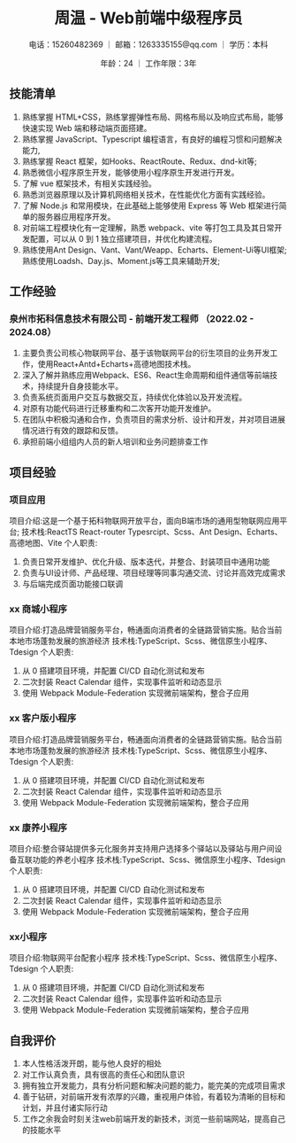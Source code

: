 <h1 style="text-align: center;">周温 - Web前端中级程序员</h1>
<p style="text-align: center;">电话：15260482369 ｜ 邮箱：1263335155@qq.com ｜ 学历：本科 </p>
<p style="text-align: center;">年龄：24 ｜ 工作年限：3年  </p>

## 技能清单

1. 熟练掌握 HTML+CSS，熟练掌握弹性布局、网格布局以及响应式布局，能够快速实现 Web 端和移动端页面搭建。
2. 熟练掌握 JavaScript、Typescript 编程语言，有良好的编程习惯和问题解决能力,
3. 熟练掌握 React 框架，如Hooks、ReactRoute、Redux、dnd-kit等;
4. 熟悉微信小程序原生开发，能够使用小程序原生开发进行开发。
6. 了解 vue 框架技术，有相关实践经验。
7. 熟悉浏览器原理以及计算机网络相关技术，在性能优化方面有实践经验。
8. 了解 Node.js 和常用模块，在此基础上能够使用 Express 等 Web 框架进行简单的服务器应用程序开发。
9. 对前端工程模块化有一定理解，熟悉 webpack、vite 等打包工具及其日常开发配置，可以从 0 到 1 独立搭建项目，并优化构建流程。
10. 熟练使用Ant Design、Vant、Vant/Weapp、Echarts、Element-Ui等UI框架;熟练使用Loadsh、Day.js、Moment.js等工具来辅助开发;


<!-- :::center
# 小简 - 产品经理
电话：176xxxx8888 ｜ 邮箱：xxxxxxxx@qq.com ｜ 个人网站：qiufeng.blue
::: -->

## 工作经验

### 泉州市拓科信息技术有限公司 - 前端开发工程师 （2022.02 - 2024.08）

1. 主要负责公司核心物联网平台、基于该物联网平台的衍生项目的业务开发工作，使用React+Antd+Echarts+高德地图技术栈。
2. 深入了解并熟练应用Webpack、ES6、React生命周期和组件通信等前端技术，持续提升自身技能水平。
3. 负责系统页面用户交互与数据交互，持续优化体验以及开发流程。
4. 对原有功能代码进行迁移重构和二次客开功能开发维护。
5. 在团队中积极沟通和合作，负责项目的需求分析、设计和开发，并对项目进展情况进行有效的跟踪和反馈。
6. 承担前端小组组内人员的新人培训和业务问题排查工作


## 项目经验

### 项目应用

项目介绍:这是一个基于拓科物联网开放平台，面向B端市场的通用型物联网应用平台;
技术栈:ReactTS React-router Typesrcipt、Scss、Ant Design、Echarts、高德地图、Vite
个人职责:

1. 负责日常开发维护、优化升级、版本迭代，并整合、封装项目中通用功能
2. 负责与UI设计师、产品经理、项目经理等同事沟通交流、讨论并高效完成需求
3. 与后端完成页面功能接口联调

### xx 商城小程序

项目介绍:打造品牌营销服务平台，畅通面向消费者的全链路营销实施。贴合当前本地市场蓬勃发展的旅游经济
技术栈:TypeScript、Scss、微信原生小程序、Tdesign
个人职责:

1. 从 0 搭建项目环境，并配置 CI/CD 自动化测试和发布
2. 二次封装 React Calendar 组件，实现事件监听和动态显示
3. 使用 Webpack Module-Federation 实现微前端架构，整合子应用

### xx 客户版小程序

项目介绍:打造品牌营销服务平台，畅通面向消费者的全链路营销实施。贴合当前本地市场蓬勃发展的旅游经济
技术栈:TypeScript、Scss、微信原生小程序、Tdesign
个人职责:

1. 从 0 搭建项目环境，并配置 CI/CD 自动化测试和发布
2. 二次封装 React Calendar 组件，实现事件监听和动态显示
3. 使用 Webpack Module-Federation 实现微前端架构，整合子应用


### xx 康养小程序

项目介绍:整合驿站提供多元化服务并支持用户选择多个驿站以及驿站与用户间设备互联功能的养老小程序
技术栈:TypeScript、Scss、微信原生小程序、Tdesign
个人职责:

1. 从 0 搭建项目环境，并配置 CI/CD 自动化测试和发布
2. 二次封装 React Calendar 组件，实现事件监听和动态显示
3. 使用 Webpack Module-Federation 实现微前端架构，整合子应用

### xx小程序

项目介绍:物联网平台配套小程序
技术栈:TypeScript、Scss、微信原生小程序、Tdesign
个人职责:

1. 从 0 搭建项目环境，并配置 CI/CD 自动化测试和发布
2. 二次封装 React Calendar 组件，实现事件监听和动态显示
3. 使用 Webpack Module-Federation 实现微前端架构，整合子应用

## 自我评价

1. 本人性格活泼开朗，能与他人良好的相处
2. 对工作认真负责，具有很高的责任心和团队意识
3. 拥有独立开发能力，具有分析问题和解决问题的能力，能完美的完成项目需求
4. 善于钻研，对前端开发有浓厚的兴趣，重视用户体验，有着较为清晰的目标和计划，并且付诸实际行动
5. 工作之余我会时刻关注web前端开发的新技术，浏览一些前端网站，提高自己的技能水平
